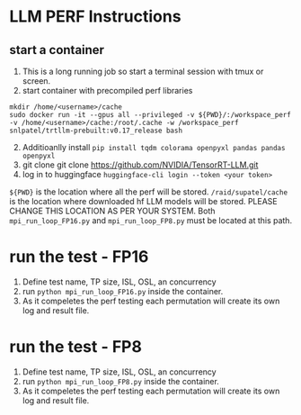 

# LLM PERF Instructions

## start a container 
1. This is a long running job so start a terminal session with tmux or screen.
4. start container with precompiled perf libraries 
```
mkdir /home/<username>/cache
sudo docker run -it --gpus all --privileged -v ${PWD}/:/workspace_perf -v /home/<username>/cache:/root/.cache -w /workspace_perf snlpatel/trtllm-prebuilt:v0.17_release bash
```
2. Additioanlly install `pip install tqdm colorama openpyxl pandas pandas openpyxl`
3. git clone git clone  https://github.com/NVIDIA/TensorRT-LLM.git
4. log in to huggingface `huggingface-cli login --token <your token>`
  
  `${PWD}` is the location where all the perf will be stored.
  `/raid/supatel/cache` is the location where downloaded hf LLM models will be stored. PLEASE CHANGE THIS LOCATION AS PER YOUR SYSTEM. Both `mpi_run_loop_FP16.py` and `mpi_run_loop_FP8.py` must be located at this path. 

# run the test - FP16

1. Define test name, TP size, ISL, OSL, an concurrency
2. run `python mpi_run_loop_FP16.py` inside the container.
3. As it compeletes the perf testing each permutation will create its own log and result file.


# run the test - FP8

1. Define test name, TP size, ISL, OSL, an concurrency
2. run `python mpi_run_loop_FP8.py` inside the container.
3. As it compeletes the perf testing each permutation will create its own log and result file.




